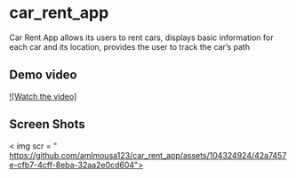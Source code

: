 # car_rent_app 

Car Rent App allows its users to rent cars, displays basic information for each car and its location, provides the user to track the car’s path

## Demo video
[![Watch the video]](https://drive.google.com/file/d/19sOiazSm1p7go5MQTJwkdsWm1tY4QOlG/view?usp=drive_link)

## Screen Shots
< img scr = " https://github.com/amlmousa123/car_rent_app/assets/104324924/42a7457e-cfb7-4cff-8eba-32aa2e0cd604">

